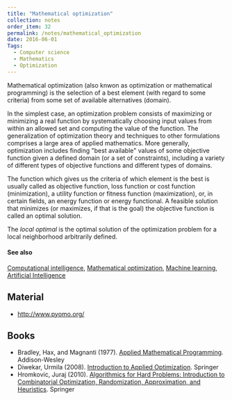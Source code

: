 ```yaml
---
title: "Mathematical optimization"
collection: notes
order_item: 32
permalink: /notes/mathematical_optimization
date: 2016-06-01
Tags:
  - Computer science
  - Mathematics
  - Optimization
---
```


Mathematical optimization (also knwon as optimization or mathematical programming) is the selection of a best element (with regard to some criteria) from some set of available alternatives (domain).

In the simplest case, an optimization problem consists of maximizing or minimizing a real function by systematically choosing input values from within an allowed set and computing the value of the function. The generalization of optimization theory and techniques to other formulations comprises a large area of applied mathematics. More generally, optimization includes finding "best available" values of some objective function given a defined domain (or a set of constraints), including a variety of different types of objective functions and different types of domains.

The function which gives us the criteria of which element is the best is usually called as objective function, loss function or cost function (minimization), a utility function or fitness function (maximization), or, in certain fields, an energy function or energy functional. A feasible solution that minimizes (or maximizes, if that is the goal) the objective function is called an optimal solution.

The _local optimal_ is the optimal solution of the optimization problem for a local neighborhood arbitrarily defined.


#### See also
[Computational intelligence](/notes/computational_intelligence), [Mathematical optimization](/notes/mathematical_optimization), [Machine learning](/notes/machine_learning), [Artificial Intelligence](/notes/artificial_intelligence)


## Material
* http://www.pyomo.org/




## Books
* Bradley, Hax, and Magnanti (1977). [Applied Mathematical Programming](http://web.mit.edu/15.053/www/). Addison-Wesley
* Diwekar, Urmila (2008). [Introduction to Applied Optimization](https://www.goodreads.com/book/show/4713828-introduction-to-applied-optimization). Springer
* Hromkovic, Juraj (2010). [Algorithmics for Hard Problems: Introduction to Combinatorial Optimization, Randomization, Approximation, and Heuristics](https://www.goodreads.com/book/show/10545068-algorithmics-for-hard-problems). Springer


